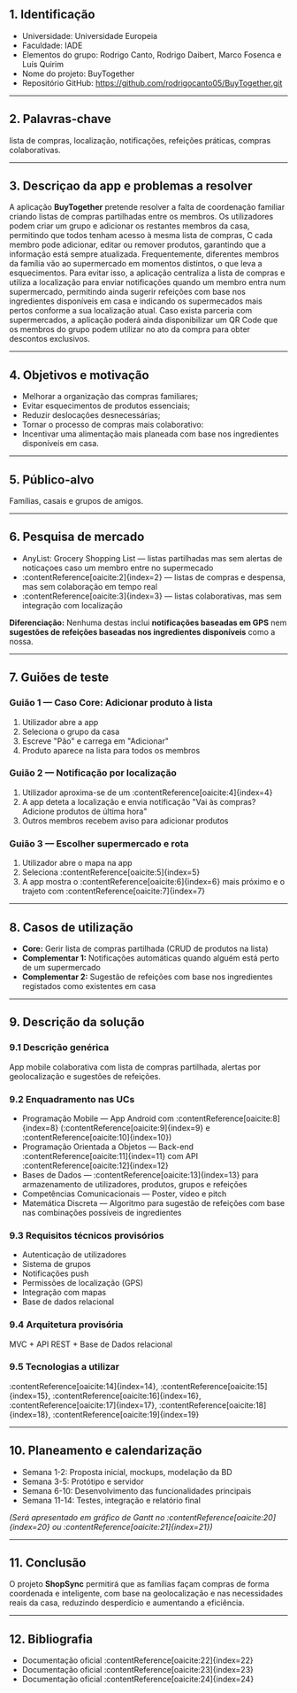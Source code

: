 ## 1. Identificação
- Universidade: Universidade Europeia  
- Faculdade: IADE
- Elementos do grupo: Rodrigo Canto, Rodrigo Daibert, Marco Fosenca e Luís Quirim   
- Nome do projeto: BuyTogether  
- Repositório GitHub: https://github.com/rodrigocanto05/BuyTogether.git 

---

## 2. Palavras-chave
lista de compras, localização, notificações, refeições práticas, compras colaborativas.

---

## 3. Descriçao da app e problemas a resolver
A aplicação **BuyTogether** pretende resolver a falta de coordenação familiar criando listas de compras partilhadas entre os membros. Os utilizadores podem criar um grupo e adicionar os restantes membros da casa, permitindo que todos tenham acesso à mesma lista de compras, C
cada membro pode adicionar, editar ou remover produtos, garantindo que a informação está sempre atualizada. Frequentemente, diferentes membros da família vão ao supermercado em momentos distintos, o que leva a esquecimentos. Para evitar isso, a aplicação centraliza a lista de compras e utiliza a localização para enviar notificações quando um membro entra num supermercado, permitindo ainda sugerir refeições com base nos ingredientes disponíveis em casa e indicando os supermecados mais pertos conforme a sua localização atual. Caso exista parceria com supermercados, a aplicação poderá ainda disponibilizar um QR Code que os membros do grupo podem utilizar no ato da compra para obter descontos exclusivos.

---

## 4. Objetivos e motivação
- Melhorar a organização das compras familiares; 
- Evitar esquecimentos de produtos essenciais;
- Reduzir deslocações desnecessárias;
- Tornar o processo de compras mais colaborativo:  
- Incentivar uma alimentação mais planeada com base nos ingredientes disponíveis em casa.

---

## 5. Público-alvo
Famílias, casais e grupos de amigos.

---

## 6. Pesquisa de mercado
- AnyList: Grocery Shopping List — listas partilhadas mas sem alertas de noticaçoes caso um membro entre no supermecado
- :contentReference[oaicite:2]{index=2} — listas de compras e despensa, mas sem colaboração em tempo real  
- :contentReference[oaicite:3]{index=3} — listas colaborativas, mas sem integração com localização  

**Diferenciação:** Nenhuma destas inclui **notificações baseadas em GPS** nem **sugestões de refeições baseadas nos ingredientes disponíveis** como a nossa.

---

## 7. Guiões de teste

### Guião 1 — Caso Core: Adicionar produto à lista
1. Utilizador abre a app  
2. Seleciona o grupo da casa  
3. Escreve "Pão" e carrega em "Adicionar"  
4. Produto aparece na lista para todos os membros

### Guião 2 — Notificação por localização
1. Utilizador aproxima-se de um :contentReference[oaicite:4]{index=4}  
2. A app deteta a localização e envia notificação "Vai às compras? Adicione produtos de última hora"  
3. Outros membros recebem aviso para adicionar produtos

### Guião 3 — Escolher supermercado e rota
1. Utilizador abre o mapa na app  
2. Seleciona :contentReference[oaicite:5]{index=5}  
3. A app mostra o :contentReference[oaicite:6]{index=6} mais próximo e o trajeto com :contentReference[oaicite:7]{index=7}

---

## 8. Casos de utilização
- **Core:** Gerir lista de compras partilhada (CRUD de produtos na lista)
- **Complementar 1:** Notificações automáticas quando alguém está perto de um supermercado
- **Complementar 2:** Sugestão de refeições com base nos ingredientes registados como existentes em casa

---

## 9. Descrição da solução

### 9.1 Descrição genérica
App mobile colaborativa com lista de compras partilhada, alertas por geolocalização e sugestões de refeições.

### 9.2 Enquadramento nas UCs
- Programação Mobile — App Android com :contentReference[oaicite:8]{index=8} (:contentReference[oaicite:9]{index=9} e :contentReference[oaicite:10]{index=10})
- Programação Orientada a Objetos — Back-end :contentReference[oaicite:11]{index=11} com API :contentReference[oaicite:12]{index=12}
- Bases de Dados — :contentReference[oaicite:13]{index=13} para armazenamento de utilizadores, produtos, grupos e refeições
- Competências Comunicacionais — Poster, vídeo e pitch
- Matemática Discreta — Algoritmo para sugestão de refeições com base nas combinações possíveis de ingredientes

### 9.3 Requisitos técnicos provisórios
- Autenticação de utilizadores  
- Sistema de grupos  
- Notificações push  
- Permissões de localização (GPS)  
- Integração com mapas  
- Base de dados relacional

### 9.4 Arquitetura provisória
MVC + API REST + Base de Dados relacional

### 9.5 Tecnologias a utilizar
:contentReference[oaicite:14]{index=14}, :contentReference[oaicite:15]{index=15}, :contentReference[oaicite:16]{index=16}, :contentReference[oaicite:17]{index=17}, :contentReference[oaicite:18]{index=18}, :contentReference[oaicite:19]{index=19}

---

## 10. Planeamento e calendarização
- Semana 1-2: Proposta inicial, mockups, modelação da BD  
- Semana 3-5: Protótipo e servidor  
- Semana 6-10: Desenvolvimento das funcionalidades principais  
- Semana 11-14: Testes, integração e relatório final  

*(Será apresentado em gráfico de Gantt no :contentReference[oaicite:20]{index=20} ou :contentReference[oaicite:21]{index=21})*

---

## 11. Conclusão
O projeto **ShopSync** permitirá que as famílias façam compras de forma coordenada e inteligente, com base na geolocalização e nas necessidades reais da casa, reduzindo desperdício e aumentando a eficiência.

---

## 12. Bibliografia
- Documentação oficial :contentReference[oaicite:22]{index=22}  
- Documentação oficial :contentReference[oaicite:23]{index=23}  
- Documentação oficial :contentReference[oaicite:24]{index=24}  
